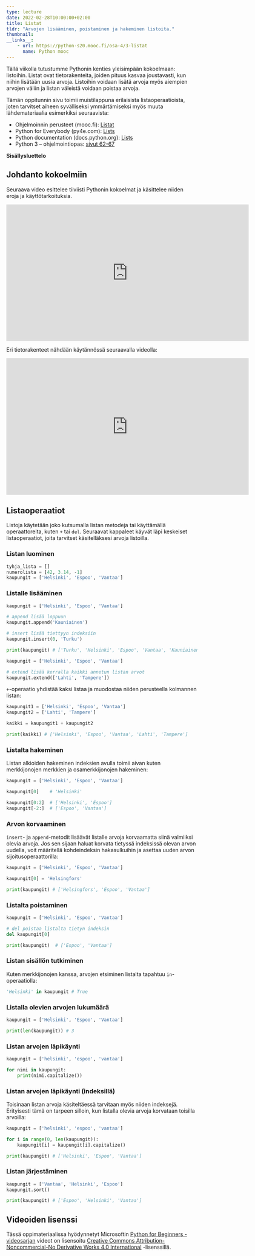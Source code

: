 ```yaml
---
type: lecture
date: 2022-02-28T10:00:00+02:00
title: Listat
tldr: "Arvojen lisääminen, poistaminen ja hakeminen listoita."
thumbnail: 
__links__:
    - url: https://python-s20.mooc.fi/osa-4/3-listat
      name: Python mooc
---
```



Tällä viikolla tutustumme Pythonin kenties yleisimpään kokoelmaan: listoihin. Listat ovat tietorakenteita, joiden pituus kasvaa joustavasti, kun niihin lisätään uusia arvoja. Listoihin voidaan lisätä arvoja myös aiempien arvojen väliin ja listan väleistä voidaan poistaa arvoja. 

Tämän oppitunnin sivu toimii muistilappuna erilaisista listaoperaatioista, joten tarvitset aiheen syvälliseksi ymmärtämiseksi myös muuta lähdemateriaalia esimerkiksi seuraavista:

* Ohjelmoinnin perusteet (mooc.fi): [Listat](https://ohjelmointi-21.mooc.fi/osa-4/3-listat)
* Python for Everybody (py4e.com): [Lists](https://www.py4e.com/html3/08-lists)
* Python documentation (docs.python.org): [Lists](https://docs.python.org/3/tutorial/introduction.html#lists)
* Python 3 – ohjelmointiopas: [sivut 62-67](http://urn.fi/URN:ISBN:978-952-335-622-1)


**Sisällysluettelo**

<div class="js-toc"></div>


## Johdanto kokoelmiin

Seuraava video esittelee tiiviisti Pythonin kokoelmat ja käsittelee niiden eroja ja käyttötarkoituksia.

<iframe src="https://channel9.msdn.com/Series/Intro-to-Python-Development/Python-for-Beginners-25-of-44-Collections/player" width="640" height="360" allowFullScreen frameBorder="0" title="Python for Beginners [25 of 44] Collections - Microsoft Channel 9 Video"></iframe>

Eri tietorakenteet nähdään käytännössä seuraavalla videolla:

<iframe src="https://channel9.msdn.com/Series/Intro-to-Python-Development/Python-for-Beginners-26-of-44-Demo-Collections/player" width="640" height="360" allowFullScreen frameBorder="0" title="Python for Beginners [26 of 44] Demo: Collections - Microsoft Channel 9 Video"></iframe>


## Listaoperaatiot

Listoja käytetään joko kutsumalla listan metodeja tai käyttämällä operaattoreita, kuten `+` tai `del`. Seuraavat kappaleet käyvät läpi keskeiset listaoperaatiot, joita tarvitset käsitelläksesi arvoja listoilla.

### Listan luominen

```python
tyhja_lista = []
numerolista = [42, 3.14, -1]
kaupungit = ['Helsinki', 'Espoo', 'Vantaa']
```

### Listalle lisääminen

```python
kaupungit = ['Helsinki', 'Espoo', 'Vantaa']

# append lisää loppuun
kaupungit.append('Kauniainen')

# insert lisää tiettyyn indeksiin
kaupungit.insert(0, 'Turku')

print(kaupungit) # ['Turku', 'Helsinki', 'Espoo', 'Vantaa', 'Kauniainen']
```

```python
kaupungit = ['Helsinki', 'Espoo', 'Vantaa']

# extend lisää kerralla kaikki annetun listan arvot
kaupungit.extend(['Lahti', 'Tampere'])
```

`+`-operaatio yhdistää kaksi listaa ja muodostaa niiden perusteella kolmannen listan:

```python
kaupungit1 = ['Helsinki', 'Espoo', 'Vantaa']
kaupungit2 = ['Lahti', 'Tampere']

kaikki = kaupungit1 + kaupungit2

print(kaikki) # ['Helsinki', 'Espoo', 'Vantaa', 'Lahti', 'Tampere']
```

### Listalta hakeminen

Listan alkioiden hakeminen indeksien avulla toimii aivan kuten merkkijonojen merkkien ja osamerkkijonojen hakeminen:

```python
kaupungit = ['Helsinki', 'Espoo', 'Vantaa']

kaupungit[0]    # 'Helsinki'

kaupungit[0:2]  # ['Helsinki', 'Espoo']
kaupungit[-2:]  # ['Espoo', 'Vantaa']
```


### Arvon korvaaminen

`insert`- ja `append`-metodit lisäävät listalle arvoja korvaamatta siinä valmiiksi olevia arvoja. Jos sen sijaan haluat korvata tietyssä indeksissä olevan arvon uudella, voit määritellä kohdeindeksin hakasulkuihin ja asettaa uuden arvon sijoitusoperaattorilla:

```python
kaupungit = ['Helsinki', 'Espoo', 'Vantaa']

kaupungit[0] = 'Helsingfors'

print(kaupungit) # ['Helsingfors', 'Espoo', 'Vantaa']
```

### Listalta poistaminen

```python
kaupungit = ['Helsinki', 'Espoo', 'Vantaa']

# del poistaa listalta tietyn indeksin
del kaupungit[0]

print(kaupungit)  # ['Espoo', 'Vantaa']
```

### Listan sisällön tutkiminen

Kuten merkkijonojen kanssa, arvojen etsiminen listalta tapahtuu `in`-operaatiolla:

```python
'Helsinki' in kaupungit # True
```

### Listalla olevien arvojen lukumäärä

```python
kaupungit = ['Helsinki', 'Espoo', 'Vantaa']

print(len(kaupungit)) # 3
```


### Listan arvojen läpikäynti

```python
kaupungit = ['helsinki', 'espoo', 'vantaa']

for nimi in kaupungit:
    print(nimi.capitalize())
```

### Listan arvojen läpikäynti (indeksillä)

Toisinaan listan arvoja käsiteltäessä tarvitaan myös niiden indeksejä. Erityisesti tämä on tarpeen silloin, kun listalla olevia arvoja korvataan toisilla arvoilla:

```python
kaupungit = ['helsinki', 'espoo', 'vantaa']

for i in range(0, len(kaupungit)):
    kaupungit[i] = kaupungit[i].capitalize()

print(kaupungit) # ['Helsinki', 'Espoo', 'Vantaa']
```

### Listan järjestäminen

```python
kaupungit = ['Vantaa', 'Helsinki', 'Espoo']
kaupungit.sort()

print(kaupungit) # ['Espoo', 'Helsinki', 'Vantaa']
```


## Videoiden lisenssi 

Tässä oppimateriaalissa hyödynnetyt Microsoftin [Python for Beginners -videosarjan](https://channel9.msdn.com/Series/Intro-to-Python-Development/) videot on lisensoitu [Creative Commons Attribution-Noncommercial-No Derivative Works 4.0 International](https://creativecommons.org/licenses/by-nc-nd/4.0/) -lisenssillä.
